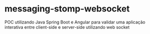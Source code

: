 # messaging-stomp-websocket
POC utilizando Java Spring Boot e Angular para validar uma aplicação interativa entre client-side e server-side utilizando web socket
